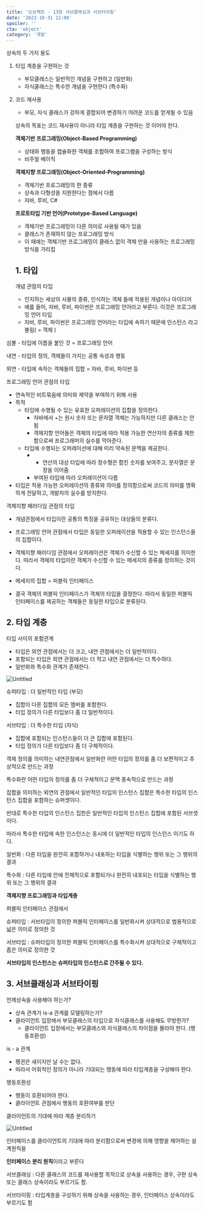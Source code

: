```yaml
---
title: '오브젝트 - 13장 서브클래싱과 서브타이핑'
date: '2023-10-31 12:00'
spoiler: ''
cta: 'object'
category: '개발'
---
```


상속의 두 가지 용도

1. 타입 계층을 구현하는 것
    - 부모클래스는 일반적인 개념을 구현하고 (일반화)
    - 자식클래스는 특수한 개념을 구현한다 (특수화)
2. 코드 재사용
    - 부모, 자식 클래스가 강하게 결합되어 변경하기 어려운 코드를 얻게될 수 있음
    
    상속의 목표는 코드 재사용이 아니라 타입 계층을 구현하는 것 이어야 한다.
    
    **객체기반 프로그래밍(Object-Based Programming)** 
    
    - 상태와 행동을 캡슐화한 객체를 조합하여 프로그램을 구성하는 방식
    - 비주얼 베이직
    
    **객체지향 프로그래밍(Object-Oriented-Programming)**
    
    - 객체기반 프로그래밍의 한 종류
    - 상속과 다형성을 지원한다는 점에서 다름
    - 자바, 루비, C#
    
    **프로토타입 기반 언어(Prototype-Based Language)**
    
    - 객체기반 프로그래밍이 다른 의미로 사용될 때가 있음
    - 클래스가 존재하지 않는 프로그래밍 방식
    - 이 때에는 객체기반 프로그래밍이 클래스 없이 객체 만을 사용하는 프로그래밍 방식을 가리킴
    
    ## 1. **타입**
    
    개념 관점의 타입
    
    - 인지하는 세상의 사물의 종류, 인식하는 객체 들에 적용된 개념이나 아이디어
    - 예를 들어, 자바, 루비, 파이썬은 프로그래밍 언어라고 부른다. 이것은 프로그래밍 언어 타입
    - 자바, 루비, 파이썬은 프로그래밍 언어라는 타입에 속하기 때문에 인스턴스 라고 불림( = 객체 )

심볼 - 타입에 이름을 붙인 것 = 프로그래밍 언어

내연 - 타입의 정의, 객체들이 가지는 공통 속성과 행동

외연 - 타입에 속하는 객체들의 집합 = 자바, 루비, 파이썬 등

프로그래밍 언어 관점의 타입

- 연속적인 비트묶음에 의미와 제약을 부여하기 위해 사용
- 목적
    - 타임에 수행될 수 있는 유효한 오퍼레이션의 집합을 정의한다.
        - 자바에서 +는 원시 숫자 또는 문자열 객체는 가능하지만 다른 클래스는 안됨
        - 객체지향 언어들은 객체의 타입에 따라 적용 가능한 연산자의 종류를 제한함으로써 프로그래머의 실수를 막아준다.
    - 타입에 수행되는 오퍼레이션에 대해 미리 약속된 문맥을 제공한다.
        - + 연산의 대상 타입에 따라 정수형은 합친 숫자를 보여주고, 문자열은 문장을 이어줌
        - 부여된 타입에 따라 오퍼레이션이 다름
- 타입은 적용 가능한 오퍼레이션의 종류와 의미를 정의함으로써 코드의 의미를 명확하게 전달하고, 개발자의 실수를 방지한다.

객체지향 패러다임 관점의 타입

- 개념관점에서 타입이란 공통의 특징을 공유하는 대상들의 분류다.
- 프로그래밍 언어 관점에서 타입은 동일한 오퍼레이션을 적용할 수 있는 인스턴스들의 집합이다.

- 객체지향 패러다임 관점에서 오퍼레이션은 객체가 수신할 수 있는 메세지를 의미한다. 따라서 객체의 타입이란 객체가 수신할 수 있는 메세지의 종류를 정의하는 것이다.
- 메세지의 집합 = 퍼블릭 인터페이스
- 결국 객체의 퍼블릭 인터페이스가 객체의 타입을 결정한다. 따라서 동일한 퍼블릭 인터페이스를 제공하는 객체들은 동일한 타입으로 분류된다.

## 2. 타입 계층

타입 사이의 포함관계

- 타입은 외연 관점에서는 더 크고, 내연 관점에서는 더 일반적이다.
- 포함되는 타입은 외연 관점에서는 더 적고 내연 관점에서는 더 특수하다.
- 일반화와 특수화 관계가 존재한다.

![Untitled](./Untitled.png)

슈퍼타입 : 더 일반적인 타입 (부모)

- 집합이 다른 집합의 모든 멤버를 포함한다.
- 타입 정의가 다른 타입보다 좀 더 일반적이다.

서브타입 : 더 특수한 타입 (자식)

- 집합에 포함되는 인스턴스들이 더 큰 집합에 포함된다.
- 타입 정의가 다른 타입보다 좀 더 구체적이다.

객체 정의를 의미하는 내연관점에서 일반화란 어떤 타입의 정의를 좀 더 보편적이고 추상적으로 만드는 과정

특수화란 어떤 타입의 정의를 좀 더 구체적이고 문맥 종속적으로 만드는 과정

집합을 의미하는 외연의 관점에서 일반적인 타입의 인스턴스 집합은 특수한 타입의 인스턴스 집합을 포함하는 슈퍼셋이다. 

반대로 특수한 타입의 인스턴스 집한은 일반적인 타입의 인스턴스 집합에 포함된 서브셋이다. 

따라서 특수한 타입에 속한 인스턴스는 동시에 더 일반적인 타입의 인스턴스 이기도 하다.

일반화 : 다른 타입을 완전히 포함하거나 내포하는 타입을 식별하는 행위 또는 그 행위의 결과

특수화 : 다른 타입에 안에 전체적으로 포함되거나 완전히 내포되는 타입을 식별하는 행위 또는 그 행위의 결과

**객체지향 프로그래밍과 타입계층**

퍼블릭 인터페이스 관점에서 

슈퍼타입 : 서브타입이 정의한 퍼블릭 인터페이스를 일반화시켜 상대적으로 범용적으로 넓은 의미로 정의한 것

서브타입 : 슈퍼타입이 정의한 퍼블릭 인터페이스를 특수화시켜 상대적으로 구체적이고 좁은 의미로 정의한 것

**서브타입의 인스턴스는 슈퍼타입의 인스턴스로 간주될 수 있다.**

## 3. 서브클래싱과 서브타이핑

언제상속을 사용해야 하는가?

- 상속 관계가 is-a 관계를 모델링하는가?
- 클라이언트 입장에서 부모클래스의 타입으로 자식클래스를 사용해도 무방한가?
    - 클라이언트 입장에서는 부모클래스와 자식클래스의 차이점을 몰라야 한다. (행동호환성)

is - a 관계

- 펭귄은 새이지만 날 수는 없다.
- 따라서 어휘적인 정의가 아니라 기대되는 행동에 따라 타입계층을 구성해야 한다.

행동호환성

- 행동이 호환되어야 한다.
- 클라이언트 관점에서 행동의 호환여부를 판단

클라이언트의 기대에 따라 계층 분리하기

![Untitled](./Untitled%201.png)

인터페이스를 클라이언트의 기대에 따라 분리함으로써 변경에 의해 영향을 제어하는 설계원칙을

**인터페이스 분리 원칙**이라고 부른다

서브클래싱 : 다른 클래스의 코드를 재사용할 목적으로 상속을 사용하는 경우, 구현 상속 또는 클래스 상속이라도 부르기도 함.

서브타이핑 : 타입계층을 구성하기 위해 상속을 사용하는 경우, 인터페이스 상속이라도 부르기도 함 

##